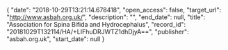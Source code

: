 {
  "date": "2018-10-29T13:21:14.678418", 
  "open_access": false, 
  "target_url": "http://www.asbah.org.uk/", 
  "description": "", 
  "end_date": null, 
  "title": "Association for Spina Bifida and Hydrocephalus", 
  "record_id": "20181029T132114/HA/+LIFhuDRJWTZ1dhDjyA==", 
  "publisher": "asbah.org.uk", 
  "start_date": null
}

